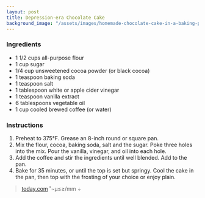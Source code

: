 ```yaml
---
layout: post
title: Depression-era Chocolate Cake
background_image: "/assets/images/homemade-chocolate-cake-in-a-baking-pan-2957897.jpg"
---
```



### Ingredients
- 1 1/2 cups all-purpose flour
- 1 cup sugar
- 1/4 cup unsweetened cocoa powder (or black cocoa)
- 1 teaspoon baking soda
- 1 teaspoon salt
- 1 tablespoon white or apple cider vinegar
- 1 teaspoon vanilla extract
- 6 tablespoons vegetable oil
- 1 cup cooled brewed coffee (or water)

### Instructions
1. Preheat to 375°F. Grease an 8-inch round or square pan.
2. Mix the flour, cocoa, baking soda, salt and the sugar. Poke three holes into the mix. Pour the vanilla, vinegar, and oil into each hole.
3. Add the coffee and stir the ingredients until well blended. Add to the pan.
4. Bake for 35 minutes, or until the top is set but springy. Cool the cake in the pan, then top with the frosting of your choice or enjoy plain.

> [today.com](https://www.today.com/food/depression-cake-or-wacky-cake-making-comeback-t179436) ˚¬µ≤≥/mm ÷